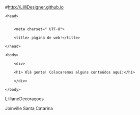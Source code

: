 #http://LilliDesigner.github.io
<html  lang="en">
	
	<head> 
		
		
		<meta charset=" UTF-8">
		
		<title> página de web!</title>
		
	</head>

	<body> 
		
		<div>
			
		<h1> Olá gente! Colocaremos alguns conteúdos aqui:</h1>
	
		</div>	
		
	</body>
	

</html>
LillianeDecoraçoes


Joinville                                                        Santa Catarina
